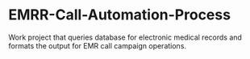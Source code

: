 # EMRR-Call-Automation-Process
Work project that queries database for electronic medical records and formats the output for EMR call campaign operations. 
